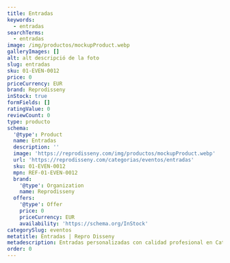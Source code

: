 ```yaml
---
title: Entradas
keywords:
  - entradas
searchTerms:
  - entradas
image: /img/productos/mockupProduct.webp
galleryImages: []
alt: alt descripció de la foto
slug: entradas
sku: 01-EVEN-0012
price: 0
priceCurrency: EUR
brand: Reprodisseny
inStock: true
formFields: []
ratingValue: 0
reviewCount: 0
type: producto
schema:
  '@type': Product
  name: Entradas
  description: ''
  image: 'https://reprodisseny.com/img/productos/mockupProduct.webp'
  url: 'https://reprodisseny.com/categorias/eventos/entradas'
  sku: 01-EVEN-0012
  mpn: REF-01-EVEN-0012
  brand:
    '@type': Organization
    name: Reprodisseny
  offers:
    '@type': Offer
    price: 0
    priceCurrency: EUR
    availability: 'https://schema.org/InStock'
categorySlug: eventos
metatitle: Entradas | Repro Disseny
metadescription: Entradas personalizadas con calidad profesional en Cataluña.
order: 0
---
```


